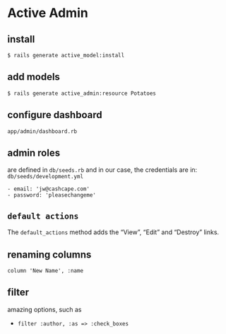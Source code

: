 # Active Admin

## install
`$ rails generate active_model:install`

## add models
`$ rails generate active_admin:resource Potatoes`

## configure dashboard
`app/admin/dashboard.rb`

## admin roles
are defined in `db/seeds.rb`
and in our case, the credentials are in:
`db/seeds/development.yml`
```
- email: 'jw@cashcape.com'
- password: 'pleasechangeme'
```

## `default actions`
The `default_actions` method adds the “View”, “Edit” and “Destroy” links.

## renaming columns
`column 'New Name', :name`

## filter
amazing options, such as
- `filter :author, :as => :check_boxes`